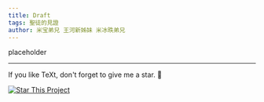 ```yaml
---
title: Draft
tags: 聖徒的見證
author: 米宝弟兄 王河新姊妹 米冰昳弟兄
---
```


placeholder


---

If you like TeXt, don't forget to give me a star. :star2:

[![Star This Project](https://img.shields.io/github/stars/kitian616/jekyll-TeXt-theme.svg?label=Stars&style=social)](https://github.com/kitian616/jekyll-TeXt-theme/)
